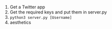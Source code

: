 1. Get a Twitter app
2. Get the required keys and put them in server.py
3. `python3 server.py [Username]`
4. aesthetics
